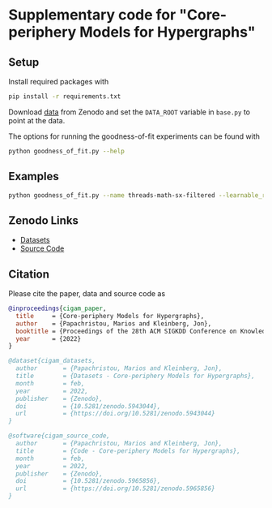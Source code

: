 # Supplementary code for "Core-periphery Models for Hypergraphs"

## Setup 

Install required packages with

```bash
pip install -r requirements.txt
```

Download [data](https://doi.org/10.5281/zenodo.5943043) from Zenodo and set the `DATA_ROOT` variable in `base.py` to point at the data.

The options for running the goodness-of-fit experiments can be found with

```bash
python goodness_of_fit.py --help
```

## Examples

```bash
python goodness_of_fit.py --name threads-math-sx-filtered --learnable_ranks --pipeline cigam -H 0.5,1 --order_max 2 --k_core 2
```

## Zenodo Links

 * [Datasets](https://doi.org/10.5281/zenodo.5943043)
 * [Source Code](https://doi.org/10.5281/zenodo.5965856)

## Citation

Please cite the paper, data and source code as 

```bibtex
@inproceedings{cigam_paper,
  title		= {Core-periphery Models for Hypergraphs},
  author	= {Papachristou, Marios and Kleinberg, Jon},
  booktitle	= {Proceedings of the 28th ACM SIGKDD Conference on Knowledge Discovery & Data Mining},
  year		= {2022}
}

@dataset{cigam_datasets,
  author       = {Papachristou, Marios and Kleinberg, Jon},
  title        = {Datasets - Core-periphery Models for Hypergraphs},
  month        = feb,
  year         = 2022,
  publisher    = {Zenodo},
  doi          = {10.5281/zenodo.5943044},
  url          = {https://doi.org/10.5281/zenodo.5943044}
}

@software{cigam_source_code,
  author       = {Papachristou, Marios and Kleinberg, Jon},
  title        = {Code - Core-periphery Models for Hypergraphs},
  month        = feb,
  year         = 2022,
  publisher    = {Zenodo},
  doi          = {10.5281/zenodo.5965856},
  url          = {https://doi.org/10.5281/zenodo.5965856}
}
```
